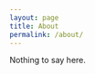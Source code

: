 ```yaml
---
layout: page
title: About
permalink: /about/
---
```


Nothing to say here.

[jekyll-organization]: https://github.com/jekyll

